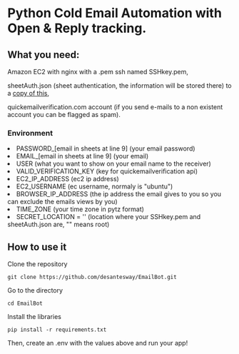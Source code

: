<h1>Python Cold Email Automation with Open & Reply tracking.</h1>

<h2>What you need:</h2>
<p>Amazon EC2 with nginx with a .pem ssh named SSHkey.pem,</p>
<p>sheetAuth.json (sheet authentication, the information will be stored there) to a <a href="https://docs.google.com/spreadsheets/d/1IuEbKSy8YDeLrlz0ngSyRuTjIQoC_BEiEqjS7ZuCGCI/edit?usp=sharing">copy of this</a>,</p>
<p>quickemailverification.com account (if you send e-mails to a non existent account you can be flagged as spam).</p>
<h3>Environment</h3>
<li>PASSWORD_[email in sheets at line 9] (your email password)</li>
<li>EMAIL_[email in sheets at line 9] (your email)</li>
<li>USER (what you want to show on your email name to the receiver)</li>
<li>VALID_VERIFICATION_KEY (key for quickemailverification api)</li>
<li>EC2_IP_ADDRESS (ec2 ip address)</li>
<li>EC2_USERNAME (ec username, normaly is "ubuntu")</li>
<li>BROWSER_IP_ADDRESS (the ip address the email gives to you so you can exclude the emails views by you)</li>
<li>TIME_ZONE (your time zone in pytz format)</li>
<li>SECRET_LOCATION = '' (location where your SSHkey.pem and sheetAuth.json are, "" means root)</li>

<h2>How to use it</h2> 

Clone the repository

    git clone https://github.com/desantesway/EmailBot.git

Go to the directory

    cd EmailBot

Install the libraries

    pip install -r requirements.txt

Then, create an .env with the values above and run your app!

